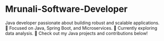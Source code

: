 # Mrunali-Software-Developer
 Java developer passionate about building robust and scalable applications.   🚀 Focused on Java, Spring Boot, and Microservices.   🌱 Currently exploring data analysis.   🔗 Check out my Java projects and contributions below!
